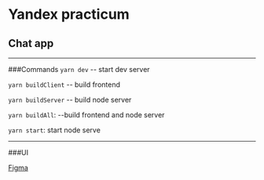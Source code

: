 # Yandex practicum 
## Chat app

__________
###Commands
`yarn dev` -- start dev server

`yarn buildClient` -- build frontend

`yarn buildServer` -- build node server

`yarn buildAll`: --build frontend and node server

`yarn start`: start node serve

__________
###UI

[Figma](https://www.figma.com/file/24EUnEHGEDNLdOcxg7ULwV/Chat?node-id=0%3A1)
